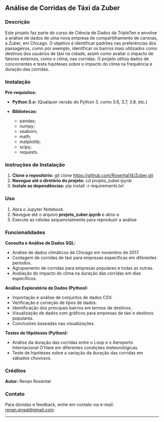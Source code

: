 ## Análise de Corridas de Táxi da Zuber

### Descrição  

Este projeto faz parte do curso de Ciência de Dados da TripleTen e envolve a análise de dados de uma nova empresa de compartilhamento de caronas, a Zuber, em Chicago. O objetivo é identificar padrões nas preferências dos passageiros, como por exemplo, identificar os bairros mais utilizados como destinos dos usuários de táxi na cidade, assim como avaliar o impacto de fatores externos, como o clima, nas corridas. O projeto utiliza dados de concorrentes e testa hipóteses sobre o impacto do clima na frequência e duração das corridas.  

### Instalação  

   **Pré-requisitos:**
* **Python 3.x:** (Qualquer versão do Python 3, como 3.6, 3.7, 3.8, etc.) 

* **Bibliotecas:**
  * pandas;  
  * numpy;  
  * seaborn;  
  * math;  
  * matplotlib;  
  * scipy;  
  * requests.    
  
### Instruções de Instalação

1.	**Clone o repositório:** git clone https://github.com/Rosental14/Zuber.git
2.	**Navegue até o diretório do projeto:** cd projeto_zuber.ipynb
3.	**Instale as dependências:** pip install -r requirements.txt  

### Uso  

1.	Abra o Jupyter Notebook  
2.	Navegue até o arquivo **projeto_zuber.ipynb** e abra-o  
3.	Execute as células sequencialmente para reproduzir a análise   

### Funcionalidades  

**Consulta e Análise de Dados SQL:**

* Análise de dados climáticos de Chicago em novembro de 2017.
* Contagem de corridas de táxi para empresas específicas em diferentes períodos.
* Agrupamento de corridas para empresas populares e todas as outras.
* Avaliação do impacto do clima na duração das corridas em dias específicos.

**Análise Exploratória de Dados (Python):**  

* Importação e análise de conjuntos de dados CSV.
* Verificação e correção de tipos de dados.
* Identificação dos principais bairros em termos de destinos.
* Visualização de dados com gráficos para empresas de táxi e destinos populares.
* Conclusões baseadas nas visualizações.  
  
**Testes de Hipóteses (Python):**
* Análise da duração das corridas entre o Loop e o Aeroporto Internacional O'Hare em diferentes condições meteorológicas.
* Teste de hipóteses sobre a variação da duração das corridas em sábados chuvosos.


### Créditos
**Autor:** Renan Rosental  

### Contato  

Para dúvidas e feedback, entre em contato via e-mail: renan.engal@gmail.com
________________________________________
